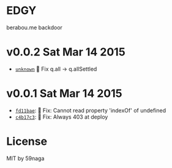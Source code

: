 # EDGY
berabou.me backdoor

v0.0.2 Sat Mar 14 2015
=========================
* [`unknown`][3] :bug: Fix q.all -> q.allSettled

[3]: https://github.com/59naga/edgy/commits/master

v0.0.1 Sat Mar 14 2015
=========================
* [`fd11bae`][1]: :bug: Fix: Cannot read property 'indexOf' of undefined
* [`c4b17c3`][2]: :bug: Fix: Always 403 at deploy

[1]: https://github.com/59naga/edgy/commit/fd11bae6a50ad2237722f787077b30586152c844
[2]: https://github.com/59naga/edgy/commit/c4b17c3c2d9ae8250a3b2e5791075337ec4b687b

License
=========================
MIT by 59naga

[0]: https://github.com/59naga/edgy/commits/master